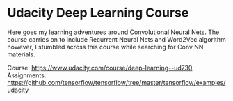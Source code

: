 # Udacity Deep Learning Course
Here goes my learning adventures around Convolutional Neural Nets. The course carries on to include Recurrent Neural Nets and Word2Vec algorithm however, I stumbled across this course while searching for Conv NN materials.

Course: https://www.udacity.com/course/deep-learning--ud730    
Assignments: https://github.com/tensorflow/tensorflow/tree/master/tensorflow/examples/udacity
